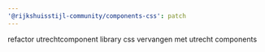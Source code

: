 ```yaml
---
'@rijkshuisstijl-community/components-css': patch
---
```


refactor utrechtcomponent library css vervangen met utrecht components
